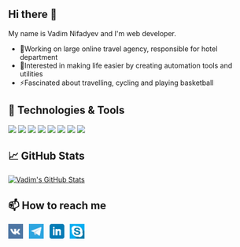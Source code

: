 ## Hi there 👋

My name is Vadim Nifadyev and I'm web developer.

- 🔭Working on large online travel agency, responsible for hotel department
- 🌱Interested in making life easier by creating automation tools and utilities
- ⚡Fascinated about travelling, cycling and playing basketball

## 🔧 Technologies & Tools

![](https://img.shields.io/badge/OS-Linux-informational?style=flat&logo=linux&logoColor=88c0d0&color=81a1c1)
![](https://img.shields.io/badge/Editor-VS_Code-informational?style=flat&logo=visual-studio-code&logoColor=88c0d0&color=81a1c1)
![](https://img.shields.io/badge/Code-Python-informational?style=flat&logo=python&logoColor=88c0d0&color=81a1c1)
![](https://img.shields.io/badge/Code-Django-informational?style=flat&logo=django&logoColor=88c0d0&color=81a1c1)
![](https://img.shields.io/badge/Code-Flask-informational?style=flat&logo=flask&logoColor=88c0d0&color=81a1c1)
![](https://img.shields.io/badge/Shell-Bash-informational?style=flat&logo=gnu-bash&logoColor=88c0d0&color=81a1c1)
![](https://img.shields.io/badge/Tools-PostgreSQL-informational?style=flat&logo=postgresql&logoColor=88c0d0&color=81a1c1)
![](https://img.shields.io/badge/Tools-Docker-informational?style=flat&logo=docker&logoColor=88c0d0&color=81a1c1)


## &#x1f4c8; GitHub Stats

<a href="https://github.com/nifadyev/nifadyev">
  <img align="center" src="https://github-readme-stats.vercel.app/api?username=nifadyev&hide=issues&show_icons=true&line_height=27&count_private=true&theme=nord" alt="Vadim's GitHub Stats" />
</a>

<!-- <a href="https://github.com/nifadyev/nifadyev">
  <img align="center" src="https://github-readme-stats.vercel.app/api/top-langs/?username=nifadyev&hide=html&theme=nord&layout=compact" />
</a> -->


## 📫 How to reach me

<p>
<a href="https://vk.com/nifadyev"><img height="30" src="https://github.com/nifadyev/nifadyev/raw/master/icons/vk.png"></a>&nbsp;&nbsp;
<a href="https://t.me/vadim_nifadyev"><img height="30" src="https://github.com/nifadyev/nifadyev/raw/master/icons/telegram.png"></a>&nbsp;&nbsp;
<a href="https://www.linkedin.com/in/vadim-nifadyev/"><img height="30" src="https://github.com/nifadyev/nifadyev/raw/master/icons/linkedin.png"></a>&nbsp;&nbsp;
<!-- How to share Skype profile: https://www.quora.com/Can-I-send-my-Skype-profile-as-a-link?share=1 -->
<a href="https://join.skype.com/invite/byfFCbc6EZ2N"><img height="30" src="https://github.com/nifadyev/nifadyev/raw/master/icons/skype.png"></a>&nbsp;&nbsp;
</p>

<!-- How to set up Github profile README: https://dev.to/martinheinz/build-a-stunning-readme-for-your-github-profile-5dkn -->
